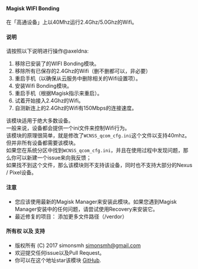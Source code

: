 #### Magisk WIFI Bonding

在「高通设备」上以40Mhz运行2.4Ghz/5.0Ghz的Wifi。

#### 说明

请按照以下说明进行操作@axeldna:

1. 移除已安装了的WIFI Bonding模块。
2. 移除所有已保存的2.4Ghz的Wifi（删不删都可以，非必要）
3. 重启手机（以确保从云服务中删除相关的Wifi设置项）。
4. 安装Wifi Bonding模块。
5. 重启手机（根据Magisk指示来重启）。
6. 试着开始接入2.4Ghz的Wifi。
7. 自测新连上的2.4Ghz的Wifi有150Mbps的连接速度。


该模块适用于绝大多数设备。  
一般来说，设备都会提供一个ini文件来控制Wifi行为。  
该模块的原理很简单，就是修改了`WCNSS_qcom_cfg.ini`这个文件以支持40mhz。  
但并非所有设备都需要该模块。  
如果您在系统分区中找到`WCNSS_qcom_cfg.ini`，并且在使用过程中发现问题，那么你可以新建一个issue来向我反馈；  
如果找不到这个文件，那么该模块则不支持该设备，同时也不支持大部分的Nexus / Pixel设备。

#### 注意

* 您应该使用最新的Magisk Manager来安装此模块。如果您遇到Magisk Manager安装中的任何问题，请尝试使用Recovery来安装它。
* 最近修复的项目：
添加更多文件路径（/verdor）

#### 所有权 以及 支持

* 版权所有 (C) 2017 simonsmh <simonsmh@gmail.com>
* 欢迎提交任何issue以及Pull Request。
* 你可以在这个地址star该模块 [GitHub](https://github.com/Magisk-Modules-Repo/magisk-wifi-bonding).

